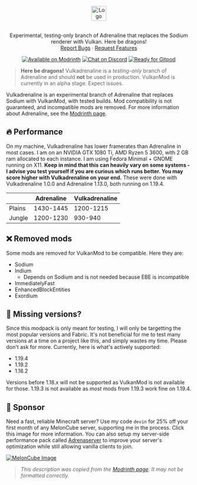 <div align="center">
  <a href="https://github.com/intergrav/vulkadrenaline">
    <img src="https://raw.githubusercontent.com/intergrav/Branding/main/vulkadrenaline/vulkadrenaline_text_256h.png" alt="Logo" height="40">
  </a>
  <br />
  <br />
  <p align="center">
    Experimental, testing-only branch of Adrenaline that replaces the Sodium renderer with Vulkan. Here be dragons!
    <br />
    <a href="https://github.com/intergrav/vulkadrenaline/issues">Report Bugs</a>
    ·
    <a href="https://github.com/intergrav/vulkadrenaline/issues">Request Features</a>
  </p>
  <a href="https://modrinth.com/modpack/vulkadrenaline"><img src="https://cdn.jsdelivr.net/npm/@intergrav/devins-badges@3/assets/compact-minimal/available/modrinth_vector.svg" alt="Available on Modrinth"></a>
  <a href="https://discord.gg/36Tv44cYte"><img src="https://cdn.jsdelivr.net/npm/@intergrav/devins-badges@3/assets/compact-minimal/social/discord-singular_vector.svg" alt="Chat on Discord"></a>
  <a href="https://gitpod.io/from-referrer/"><img src="https://cdn.jsdelivr.net/npm/@intergrav/devins-badges@3/assets/compact-minimal/supported/gitpod_vector.svg" alt="Ready for Gitpod"></a>
</div>

> **Here be dragons!**
> Vulkadrenaline is a *testing-only* branch of Adrenaline and should **not** be used in production. VulkanMod is currently in an alpha stage. Expect issues.

Vulkadrenaline is an experimental branch of Adrenaline that replaces Sodium with VulkanMod, with tested builds. Mod compatibility is not guaranteed, and incompatible mods are removed. For more information about Adrenaline, see the [Modrinth page](https://modrinth.com/modpack/adrenaline).

## 🔥 Performance

On my machine, Vulkadrenaline has lower framerates than Adrenaline in most cases. I am on an NVIDIA GTX 1080 Ti, AMD Ryzen 5 3600, with 2 GB ram allocated to each instance. I am using Fedora Minimal + GNOME running on X11. **Keep in mind that this can heavily vary on some systems - I advise you test yourself if you are curious which runs better. You may score higher with Vulkadrenaline on your end.** These were done with Vulkadrenaline 1.0.0 and Adrenaline 1.13.0, both running on 1.19.4.

|  | Adrenaline | Vulkadrenaline |
|---|---|---|
| Plains | 1430-1445 | 1200-1215 |
| Jungle | 1200-1230 | 930-940 |

## ❌ Removed mods

Some mods are removed for VulkanMod to be compatible. Here they are:

- Sodium
- Indium
  - Depends on Sodium and is not needed because EBE is incompatible
- ImmediatelyFast
- EnhancedBlockEntities
- Exordium

## 🤔 Missing versions?

Since this modpack is only meant for testing, I will only be targetting the most popular versions and Fabric. It's not beneficial for me to test many versions at a time on a project like this, and simply wastes my time. Please don't ask for more. Currently, here is what's actively supported:

- 1.19.4
- 1.19.2
- 1.18.2

Versions before 1.18.x will not be supported as VulkanMod is not available for those. 1.19.3 is not available as *most* mods from 1.19.3 work fine on 1.19.4.

## 🍉 Sponsor
Need a fast, reliable Minecraft server? Use my code `devin` for 25% off your first month of any MelonCube server, supporting me in the process. Click this image for more information. You can also setup my server-side performance pack called [Adrenaserver](https://modrinth.com/modpack/adrenaserver) to improve your server's optimization while still allowing vanilla clients to join.

[![MelonCube Image](https://www.meloncube.net/partners/custom-banners/fc383dd6-4bb3-424f-b4fb-f540acb27e8b.png)](https://meloncube.net/devin)

> *This description was copied from the [Modrinth page](https://modrinth.com/modpack/vulkadrenaline). It may not be formatted correctly.*
